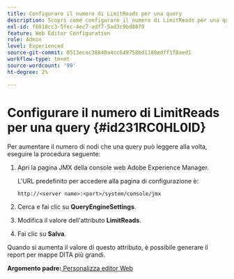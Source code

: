 ```yaml
---
title: Configurare il numero di LimitReads per una query
description: Scopri come configurare il numero di LimitReads per una query
exl-id: f6010cc3-5fec-4ec7-adf7-5ad3c9bd8879
feature: Web Editor Configuration
role: Admin
level: Experienced
source-git-commit: 0513ecac38840a4cc649758bd1180edff1f8aed1
workflow-type: tm+mt
source-wordcount: '99'
ht-degree: 2%

---
```


# Configurare il numero di LimitReads per una query {#id231RC0HL0ID}

Per aumentare il numero di nodi che una query può leggere alla volta, eseguire la procedura seguente:

1. Apri la pagina JMX della console web Adobe Experience Manager.

   L&#39;URL predefinito per accedere alla pagina di configurazione è:

   ```http
   http://<server name>:<port>/system/console/jmx
   ```

1. Cerca e fai clic su **QueryEngineSettings**.

1. Modifica il valore dell&#39;attributo **LimitReads**.

1. Fai clic su **Salva**.


Quando si aumenta il valore di questo attributo, è possibile generare il report per mappe DITA più grandi.

**Argomento padre:**[ Personalizza editor Web](conf-web-editor.md)
